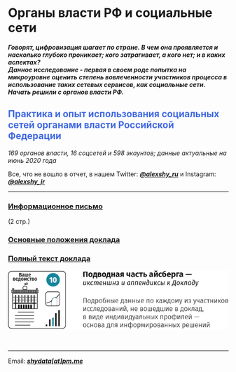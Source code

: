 # Органы власти РФ и социальные сети

__*Говорят, цифровизация шагает по стране. В чем она проявляется и насколько глубоко проникает; кого затрагивает, а кого нет; и в каких аспектах?</br>
Данное исследование - первая в своем роде попытка на микроуровне оценить степень вовлеченности участников процесса в использование таких сетевых сервисов, как социальные сети. Начать решили с органов власти РФ.*__

<h2 style="color:RoyalBlue;">Практика и опыт использования социальных сетей органами власти Российской Федерации</h2>

*169 органов власти, 16 соцсетей и 598 экаунтов; данные актуальные на июнь 2020 года*

Все, что не вошло в отчет, в нашем Twitter: __*[@alexshy_ru](https://twitter.com/alexshy_ru)*__ и Instagram: __*[@alexshy_jr](https://www.instagram.com/alexshy_jr/)*__
<br>
<hr>

<span><h3><a href="https://github.com/shydata/govnets/blob/main/press-release.md">Информационное письмо</a></h3></span><span>(2 стр.)</span>

<a href="https://github.com/shydata/govnets/blob/main/govnetsreport-2020-alexshy-EXECUTIVESUMMARY.pdf"><h3>Основные положения доклада</h3></a>

<a href="https://github.com/shydata/govnets/blob/main/govnetsreport-2020-alexshy-FULLREPORT.pdf"><h3>Полный текст доклада</h3></a>

<a href="mailto:shydata@pm.me"><img src="https://github.com/shydata/govnets/blob/main/_extensions.png" alt="Индивидуальные профили участников исследования"></a>

<br>
<hr>

Email: __*[shydata[at]pm.me](mailto:shydata@pm.me)*__

